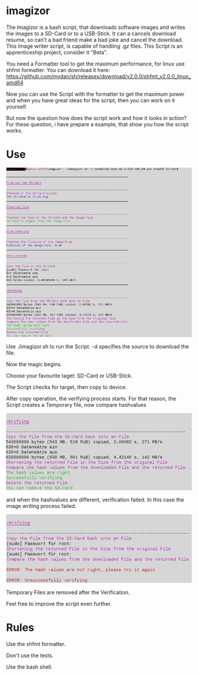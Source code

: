 # imagizor
The Imagizor is a bash script, that downloads software images and writes the images to a SD-Card or to a USB-Stick.
It can a cancels download resume, so can't a bad friend make a bad joke and cancel the download. 
This Image writer script, is capable of handling .gz files.
This Script is an apprenticeship project, consider it "Beta".

You need a Formatter tool to get the maximum performance, for linux use shfmt formatter. You can download it here: https://github.com/mvdan/sh/releases/download/v2.0.0/shfmt_v2.0.0_linux_amd64

Now you can use the Script with the formatter to get the maximum power and when you have great ideas for the script, then you can work on it yourself.

But now the question how does the script work and how it looks in action?
For these question, i have prepare a example, that show you how the script works.

# Use

![distribution overview](images/Vorschau.png)

Use ./imagizor.sh to run the Script. -d specifies the source to download the file.

Now the magic begins.

Choose your favourite taget: SD-Card or USB-Stick.

The Script checks for target, then copy to device.

After copy operation, the verifying process starts. For that reason, the Script creates a Temporary file, now compare hashvalues

![distribution overview](images/Vorschau_richtig.png)

and when the hashvalues are different, verification failed. In this case the image writing process failed.

![distribution overview](images/Vorschau_falsch.png)

Temporary Files are removed after the Verification.

Feel free to improve the script even further.

# Rules

Use the shfmt formatter.

Don't use the tests.

Use the bash shell.
